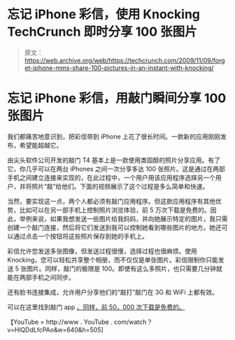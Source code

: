 # 忘记 iPhone 彩信，使用 Knocking TechCrunch 即时分享 100 张图片

> 原文：<https://web.archive.org/web/https://techcrunch.com/2009/11/09/forget-iphone-mms-share-100-pictures-in-an-instant-with-knocking/>

# 忘记 iPhone 彩信，用敲门瞬间分享 100 张图片

我们都痛苦地意识到，把彩信带到 iPhone 上花了很长时间。一款新的应用刚刚发布，希望能超越它。

由尖头软件公司开发的敲门 T4 基本上是一款使用类固醇的照片分享应用。有了它，你几乎可以在两台 iPhones 之间一次分享多达 100 张照片。这是通过在两部手机之间建立连接来实现的，在此过程中，一个用户用该应用程序选择另一个用户，并将照片“敲”给他们。下面的视频展示了这个过程是多么简单和快速。

当然，要实现这一点，两个人都必须有敲门应用程序。但这款应用程序有其他优势，比如可以在另一部手机上控制照片浏览体验，前 5 万次下载是免费的。因此，举例来说，如果我想发送一些图片给我妈妈，并向她展示特定的图片，我只需创建一个敲门连接，然后将它们发送到我可以控制她看到哪些图片的地方。她还可以通过点击一个按钮将这些照片保存到她的手机上。

彩信允许您发送多张图像，但发送过程很慢，选择过程也很麻烦。使用 Knocking，您可以轻松共享整个相册，而不仅仅是单张图片。彩信限制你只能发送 5 张图片。同样，敲门的极限是 100。即使有这么多照片，也只需要几分钟就能在两部手机之间同步。

还有脸书连接集成，允许用户分享他们的“敲打”敲门在 3G 和 WiFi 上都有效。

可以在这里找到敲门 app [。同样，前 50，000 次下载是免费的。](https://web.archive.org/web/20221209000743/http://bit.ly/knockingpics)

【YouTube = http://www . YouTube . com/watch？v=HlQDdLfcPAo&w=640&h=505]
